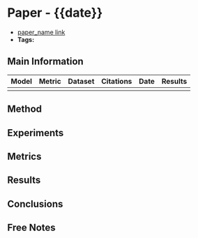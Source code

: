 # Paper - {{date}}

- [paper_name link]()
- **Tags:** 

## Main Information

| Model | Metric | Dataset | Citations | Date | Results |
| ----- | ------ | ------- | --------- | ---- | ------- |
|       |        |         |           |      |         |


## Method

## Experiments

## Metrics

## Results

## Conclusions

## Free Notes
